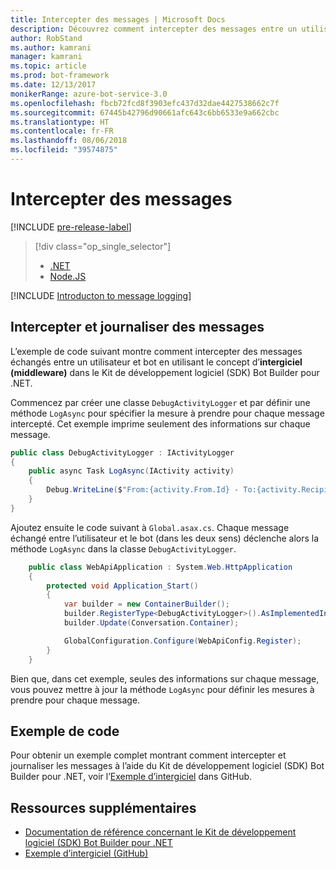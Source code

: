 ```yaml
---
title: Intercepter des messages | Microsoft Docs
description: Découvrez comment intercepter des messages entre un utilisateur et un bot à l’aide du kit de développement logiciel (SDK) Bot Builder pour .NET.
author: RobStand
ms.author: kamrani
manager: kamrani
ms.topic: article
ms.prod: bot-framework
ms.date: 12/13/2017
monikerRange: azure-bot-service-3.0
ms.openlocfilehash: fbcb72fcd8f3903efc437d32dae4427538662c7f
ms.sourcegitcommit: 67445b42796d90661afc643c6bb6533e9a662cbc
ms.translationtype: HT
ms.contentlocale: fr-FR
ms.lasthandoff: 08/06/2018
ms.locfileid: "39574875"
---
```

# <a name="intercept-messages"></a>Intercepter des messages

[!INCLUDE [pre-release-label](../includes/pre-release-label-v3.md)]

> [!div class="op_single_selector"]
> - [.NET](../dotnet/bot-builder-dotnet-middleware.md)
> - [Node.JS](../nodejs/bot-builder-nodejs-intercept-messages.md)

[!INCLUDE [Introducton to message logging](../includes/snippet-message-logging-intro.md)]

## <a name="intercept-and-log-messages"></a>Intercepter et journaliser des messages

L’exemple de code suivant montre comment intercepter des messages échangés entre un utilisateur et bot en utilisant le concept d’**intergiciel (middleware)** dans le Kit de développement logiciel (SDK) Bot Builder pour .NET. 

Commencez par créer une classe `DebugActivityLogger` et par définir une méthode `LogAsync` pour spécifier la mesure à prendre pour chaque message intercepté. Cet exemple imprime seulement des informations sur chaque message.

```cs
public class DebugActivityLogger : IActivityLogger
{
    public async Task LogAsync(IActivity activity)
    {
        Debug.WriteLine($"From:{activity.From.Id} - To:{activity.Recipient.Id} - Message:{activity.AsMessageActivity()?.Text}");
    }
}
```

Ajoutez ensuite le code suivant à `Global.asax.cs`.  Chaque message échangé entre l’utilisateur et le bot (dans les deux sens) déclenche alors la méthode `LogAsync` dans la classe `DebugActivityLogger`. 

```cs
    public class WebApiApplication : System.Web.HttpApplication
    {
        protected void Application_Start()
        {
            var builder = new ContainerBuilder();
            builder.RegisterType<DebugActivityLogger>().AsImplementedInterfaces().InstancePerDependency();
            builder.Update(Conversation.Container);

            GlobalConfiguration.Configure(WebApiConfig.Register);
        }
    }
```

Bien que, dans cet exemple, seules des informations sur chaque message, vous pouvez mettre à jour la méthode `LogAsync` pour définir les mesures à prendre pour chaque message. 

## <a name="sample-code"></a>Exemple de code 

Pour obtenir un exemple complet montrant comment intercepter et journaliser les messages à l’aide du Kit de développement logiciel (SDK) Bot Builder pour .NET, voir l’<a href="https://github.com/Microsoft/BotBuilder-Samples/tree/master/CSharp/core-Middleware" target="_blank">Exemple d’intergiciel</a> dans GitHub. 

## <a name="additional-resources"></a>Ressources supplémentaires

- <a href="/dotnet/api/?view=botbuilder-3.11.0" target="_blank">Documentation de référence concernant le Kit de développement logiciel (SDK) Bot Builder pour .NET</a>
- <a href="https://github.com/Microsoft/BotBuilder-Samples/tree/master/CSharp/core-Middleware" target="_blank">Exemple d’intergiciel (GitHub)</a>
